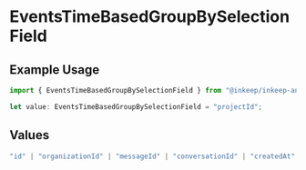 # EventsTimeBasedGroupBySelectionField

## Example Usage

```typescript
import { EventsTimeBasedGroupBySelectionField } from "@inkeep/inkeep-analytics/models/components";

let value: EventsTimeBasedGroupBySelectionField = "projectId";
```

## Values

```typescript
"id" | "organizationId" | "messageId" | "conversationId" | "createdAt" | "projectId" | "integrationId" | "eventType" | "type" | "searchQuery" | "properties" | "userProperties"
```